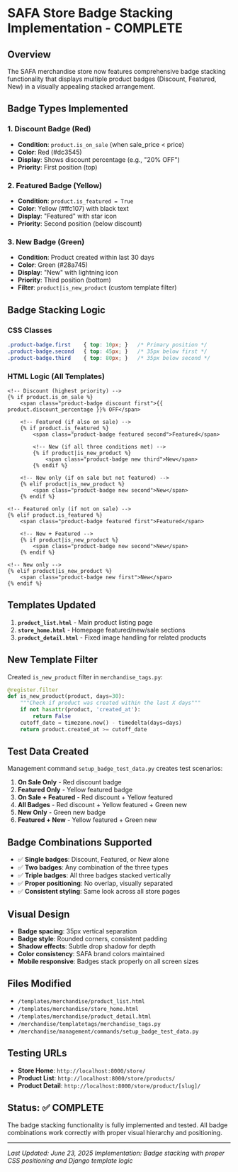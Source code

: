 # SAFA Store Badge Stacking Implementation - COMPLETE

## Overview
The SAFA merchandise store now features comprehensive badge stacking functionality that displays multiple product badges (Discount, Featured, New) in a visually appealing stacked arrangement.

## Badge Types Implemented

### 1. Discount Badge (Red)
- **Condition**: `product.is_on_sale` (when sale_price < price)
- **Color**: Red (#dc3545)
- **Display**: Shows discount percentage (e.g., "20% OFF")
- **Priority**: First position (top)

### 2. Featured Badge (Yellow)
- **Condition**: `product.is_featured = True`
- **Color**: Yellow (#ffc107) with black text
- **Display**: "Featured" with star icon
- **Priority**: Second position (below discount)

### 3. New Badge (Green)
- **Condition**: Product created within last 30 days
- **Color**: Green (#28a745)
- **Display**: "New" with lightning icon
- **Priority**: Third position (bottom)
- **Filter**: `product|is_new_product` (custom template filter)

## Badge Stacking Logic

### CSS Classes
```css
.product-badge.first    { top: 10px; }   /* Primary position */
.product-badge.second   { top: 45px; }   /* 35px below first */
.product-badge.third    { top: 80px; }   /* 35px below second */
```

### HTML Logic (All Templates)
```django
<!-- Discount (highest priority) -->
{% if product.is_on_sale %}
    <span class="product-badge discount first">{{ product.discount_percentage }}% OFF</span>
    
    <!-- Featured (if also on sale) -->
    {% if product.is_featured %}
        <span class="product-badge featured second">Featured</span>
        
        <!-- New (if all three conditions met) -->
        {% if product|is_new_product %}
            <span class="product-badge new third">New</span>
        {% endif %}
        
    <!-- New only (if on sale but not featured) -->
    {% elif product|is_new_product %}
        <span class="product-badge new second">New</span>
    {% endif %}
    
<!-- Featured only (if not on sale) -->
{% elif product.is_featured %}
    <span class="product-badge featured first">Featured</span>
    
    <!-- New + Featured -->
    {% if product|is_new_product %}
        <span class="product-badge new second">New</span>
    {% endif %}
    
<!-- New only -->
{% elif product|is_new_product %}
    <span class="product-badge new first">New</span>
{% endif %}
```

## Templates Updated
1. **`product_list.html`** - Main product listing page
2. **`store_home.html`** - Homepage featured/new/sale sections
3. **`product_detail.html`** - Fixed image handling for related products

## New Template Filter
Created `is_new_product` filter in `merchandise_tags.py`:
```python
@register.filter
def is_new_product(product, days=30):
    """Check if product was created within the last X days"""
    if not hasattr(product, 'created_at'):
        return False
    cutoff_date = timezone.now() - timedelta(days=days)
    return product.created_at >= cutoff_date
```

## Test Data Created
Management command `setup_badge_test_data.py` creates test scenarios:
1. **On Sale Only** - Red discount badge
2. **Featured Only** - Yellow featured badge  
3. **On Sale + Featured** - Red discount + Yellow featured
4. **All Badges** - Red discount + Yellow featured + Green new
5. **New Only** - Green new badge
6. **Featured + New** - Yellow featured + Green new

## Badge Combinations Supported
- ✅ **Single badges**: Discount, Featured, or New alone
- ✅ **Two badges**: Any combination of the three types
- ✅ **Triple badges**: All three badges stacked vertically
- ✅ **Proper positioning**: No overlap, visually separated
- ✅ **Consistent styling**: Same look across all store pages

## Visual Design
- **Badge spacing**: 35px vertical separation
- **Badge style**: Rounded corners, consistent padding
- **Shadow effects**: Subtle drop shadow for depth
- **Color consistency**: SAFA brand colors maintained
- **Mobile responsive**: Badges stack properly on all screen sizes

## Files Modified
- `/templates/merchandise/product_list.html`
- `/templates/merchandise/store_home.html`
- `/templates/merchandise/product_detail.html`
- `/merchandise/templatetags/merchandise_tags.py`
- `/merchandise/management/commands/setup_badge_test_data.py`

## Testing URLs
- **Store Home**: `http://localhost:8000/store/`
- **Product List**: `http://localhost:8000/store/products/`
- **Product Detail**: `http://localhost:8000/store/product/[slug]/`

## Status: ✅ COMPLETE
The badge stacking functionality is fully implemented and tested. All badge combinations work correctly with proper visual hierarchy and positioning.

---
*Last Updated: June 23, 2025*
*Implementation: Badge stacking with proper CSS positioning and Django template logic*
